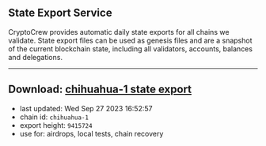 ## State Export Service
CryptoCrew provides automatic daily state exports for all chains we validate. State export files can be used as genesis files and are a snapshot of the current blockchain state, including all validators, accounts, balances and delegations.

---
**Download: [chihuahua-1 state export](https://dl.ccvalidators.com/SERVICE/chihuahua/chihuahua-1_export_9415724.json)**
---

- last updated: Wed Sep 27 2023 16:52:57
- chain id: `chihuahua-1`
- export height: `9415724`
- use for: airdrops, local tests, chain recovery

